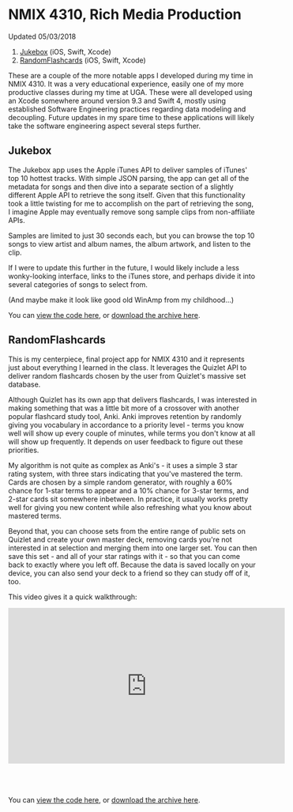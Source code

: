 # NMIX 4310, Rich Media Production
Updated 05/03/2018

1. [Jukebox](#jukebox) (iOS, Swift, Xcode)
2. [RandomFlashcards](#randomflashcards) (iOS, Swift, Xcode)

These are a couple of the more notable apps I developed during my time in NMIX 4310. It was a very educational experience, easily one of my more productive classes during my time at UGA. These were all developed using an Xcode somewhere around version 9.3 and Swift 4, mostly using established Software Engineering practices regarding data modeling and decoupling. Future updates in my spare time to these applications will likely take the software engineering aspect several steps further.

## Jukebox

The Jukebox app uses the Apple iTunes API to deliver samples of iTunes' top 10 hottest tracks. With simple JSON parsing, the app can get all of the metadata for songs and then dive into a separate section of a slightly different Apple API to retrieve the song itself. Given that this functionality took a little twisting for me to accomplish on the part of retrieving the song, I imagine Apple may eventually remove song sample clips from non-affiliate APIs.

Samples are limited to just 30 seconds each, but you can browse the top 10 songs to view artist and album names, the album artwork, and listen to the clip.

If I were to update this further in the future, I would likely include a less wonky-looking interface, links to the iTunes store, and perhaps divide it into several categories of songs to select from.

(And maybe make it look like good old WinAmp from my childhood...)

You can [view the code here](https://github.com/Jorycle/NMIX-4310/tree/master/Jukebox), or [download the archive here](https://github.com/Jorycle/NMIX-4310/raw/master/Jukebox.zip).

## RandomFlashcards

This is my centerpiece, final project app for NMIX 4310 and it represents just about everything I learned in the class. It leverages the Quizlet API to deliver random flashcards chosen by the user from Quizlet's massive set database.

Although Quizlet has its own app that delivers flashcards, I was interested in making something that was a little bit more of a crossover with another popular flashcard study tool, Anki. Anki improves retention by randomly giving you vocabulary in accordance to a priority level - terms you know well will show up every couple of minutes, while terms you don't know at all will show up frequently. It depends on user feedback to figure out these priorities.

My algorithm is not quite as complex as Anki's - it uses a simple 3 star rating system, with three stars indicating that you've mastered the term. Cards are chosen by a simple random generator, with roughly a 60% chance for 1-star terms to appear and a 10% chance for 3-star terms, and 2-star cards sit somewhere inbetween. In practice, it usually works pretty well for giving you new content while also refreshing what you know about mastered terms.

Beyond that, you can choose sets from the entire range of public sets on Quizlet and create your own master deck, removing cards you're not interested in at selection and merging them into one larger set. You can then save this set - and all of your star ratings with it - so that you can come back to exactly where you left off. Because the data is saved locally on your device, you can also send your deck to a friend so they can study off of it, too.

This video gives it a quick walkthrough:
<iframe width="560" height="315" src="https://www.youtube-nocookie.com/embed/WNgWUa39f28?rel=0" frameborder="0" allow="autoplay; encrypted-media" allowfullscreen></iframe><br><br><br><br>


You can [view the code here](https://github.com/Jorycle/NMIX-4310/tree/master/RandomFlashcards), or [download the archive here](https://github.com/Jorycle/NMIX-4310/raw/master/RandomFlashcards.zip).
